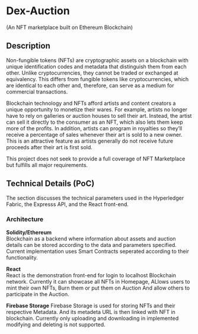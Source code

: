 # Dex-Auction

(An NFT marketplace built on Ethereum Blockchain)

## Description

Non-fungible tokens (NFTs) are cryptographic assets on a blockchain with unique identification codes and metadata that distinguish them from each other. Unlike cryptocurrencies, they cannot be traded or exchanged at equivalency. This differs from fungible tokens like cryptocurrencies, which are identical to each other and, therefore, can serve as a medium for commercial transactions.

Blockchain technology and NFTs afford artists and content creators a unique opportunity to monetize their wares. For example, artists no longer have to rely on galleries or auction houses to sell their art. Instead, the artist can sell it directly to the consumer as an NFT, which also lets them keep more of the profits. In addition, artists can program in royalties so they’ll receive a percentage of sales whenever their art is sold to a new owner. This is an attractive feature as artists generally do not receive future proceeds after their art is first sold.

This project does not seek to provide a full coverage of NFT Marketplace but fulfills all major requirements. 

## Technical Details (PoC)

The section discusses the technical parameters used in the Hyperledger Fabric, the Expresss API, and the React front-end.

### Architecture

**Solidity/Ethereum**  
Blockchain as a backend where information about assets and auction details can be stored according to the data and parameters specified. Current implementation uses Smart Contracts seperated according to their functionality.

**React**  
React is the demonstration front-end for login to localhost Blockchain network. Currently it can showcase all NFTs in Homepage, ALlows users to mint their own NFTs, Burn them or put them on Auction And allow others to participate in the Auction.

**Firebase Storage**
Firebase Storage is used for storing NFTs and their respective Metadata. And its metadeta URL is then linked with NFT in blockchain. Currently only uploading and downloading in implemented modifying and deleting is not supported.
